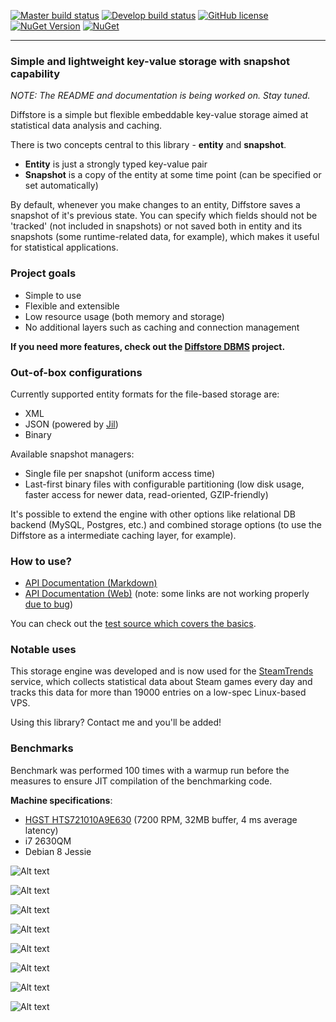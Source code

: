 [![Master build status](https://ci.appveyor.com/api/projects/status/w7s71q0tpxovhxnh/branch/master?svg=true&passingText=master%20-%20OK&failingText=master%20-%20failing&pendingText=master%20-%20pending)](https://ci.appveyor.com/project/RaZeR-RawByte/diffstore/branch/master) 
[![Develop build status](https://ci.appveyor.com/api/projects/status/w7s71q0tpxovhxnh/branch/develop?svg=true&passingText=develop%20-%20OK&failingText=develop%20-%20failing&pendingText=develop%20-%20pending)](https://ci.appveyor.com/project/RaZeR-RawByte/diffstore/branch/develop)
[![GitHub license](https://img.shields.io/github/license/RaZeR-RBI/diffstore.svg)](https://github.com/RaZeR-RBI/diffstore/blob/master/LICENSE) 
[![NuGet Version](https://img.shields.io/nuget/v/Diffstore.svg)](https://www.nuget.org/packages/Diffstore) 
[![NuGet](https://img.shields.io/nuget/dt/Diffstore.svg)](https://www.nuget.org/packages/Diffstore)

---

### Simple and lightweight key-value storage with snapshot capability
*NOTE: The README and documentation is being worked on. Stay tuned.*

Diffstore is a simple but flexible embeddable key-value storage aimed at
statistical data analysis and caching.

There is two concepts central to this library - **entity** and **snapshot**.
* **Entity** is just a strongly typed key-value pair
* **Snapshot** is a copy of the entity at some time point (can be specified or set automatically)

By default, whenever you make changes to an entity, Diffstore saves a snapshot of
it's previous state. You can specify which fields should not be 'tracked' (not included in snapshots) 
or not saved both in entity and its snapshots (some runtime-related data, for example), 
which makes it useful for statistical applications.

### Project goals
* Simple to use
* Flexible and extensible
* Low resource usage (both memory and storage)
* No additional layers such as caching and connection management

**If you need more features, check out the [Diffstore DBMS](https://github.com/razer-rbi/diffstore-dbms) project.**

### Out-of-box configurations
Currently supported entity formats for the file-based storage are:
- XML
- JSON (powered by [Jil](https://github.com/kevin-montrose/Jil))
- Binary

Available snapshot managers:
- Single file per snapshot (uniform access time)
- Last-first binary files with configurable partitioning (low disk usage, faster access for newer data, read-oriented, GZIP-friendly)

It's possible to extend the engine with other options like relational DB backend (MySQL, Postgres, etc.) and combined storage options (to use the Diffstore as a intermediate caching layer, for example).

### How to use?
- [API Documentation (Markdown)](https://github.com/RaZeR-RBI/diffstore/blob/develop/docs/index.md)
- [API Documentation (Web)](https://razer-rbi.github.io/diffstore/) (note: some links are not working properly [due to bug](https://github.com/benbalter/jekyll-relative-links/issues/38))

You can check out the [test source which covers the basics](Diffstore.Tests/DiffstoreTest.cs).

### Notable uses
This storage engine was developed and is now used for the [SteamTrends](https://steamtrends.info/) service, which collects statistical data about Steam games every day and tracks this data for more than 19000 entries on a low-spec Linux-based VPS.

Using this library? Contact me and you'll be added!

### Benchmarks
Benchmark was performed 100 times with a warmup run before the measures to ensure JIT compilation of the benchmarking code.

**Machine specifications**:
- [HGST HTS721010A9E630](https://www.hgst.com/products/hard-drives/travelstar-7k1000) (7200 RPM, 32MB buffer, 4 ms average latency)
- i7 2630QM
- Debian 8 Jessie

![Alt text](python/images/Reading%20entities.png)

![Alt text](python/images/Reading%20all%20snapshots.png)

![Alt text](python/images/Reading%20oldest%20snapshot.png)

![Alt text](python/images/Reading%20newest%20snapshot.png)

![Alt text](python/images/Checking%20existence.png)

![Alt text](python/images/Writing%20entities.png)

![Alt text](python/images/Writing%20one%20snapshot.png)

![Alt text](python/images/Writing%20one%20hundred%20snapshots.png)
